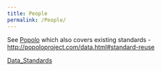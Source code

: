 ```yaml
---
title: People
permalink: /People/
---
```


See [Popolo](http://popoloproject.com/data.html) which also covers existing standards - <http://popoloproject.com/data.html#standard-reuse>

[Data_Standards](/Category:Data_Standards "wikilink")
